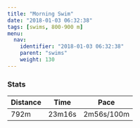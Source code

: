 ```yaml
---
title: "Morning Swim"
date: "2018-01-03 06:32:38"
tags: [swims, 800-900 m]
menu:
  nav:
    identifier: "2018-01-03 06:32:38"
    parent: "swims"
    weight: 130
---
```


### Stats

| Distance | Time | Pace |
|----------|------|------|
|792m|23m16s|2m56s/100m|

